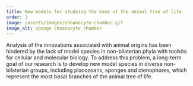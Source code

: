 ```yaml
---
title: New models for studying the base of the animal tree of life
order: 3
image: /assets/images/choanocyte-chamber.gif
image_alt: sponge choanocyte chamber
---
```


​Analysis of the innovations associated with animal origins has been hindered by the lack of model species in non-bilaterian phyla with toolkits for cellular and molecular biology. To address this problem, a long-term goal of our research is to develop new model species in diverse non-bilaterian groups, including placozoans, sponges and ctenophores, which represent the most basal branches of the animal tree of life.

